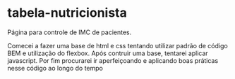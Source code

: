 # tabela-nutricionista
Página para controle de IMC de pacientes. 

Comecei a fazer uma base de html e css tentando utilizar padrão de código BEM e utilização do flexbox. Após contruir uma base, tentarei aplicar javascript. 
Por fim procurarei ir aperfeiçoando e aplicando boas práticas nesse código ao longo do tempo
